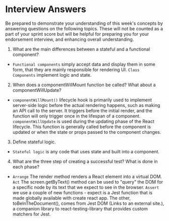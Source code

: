 # Interview Answers
Be prepared to demonstrate your understanding of this week's concepts by answering questions on the following topics. These will not be counted as a part of your sprint score but will be helpful for preparing you for your endorsement interview, and enhancing overall understanding.

1. What are the main differences between a stateful and a functional component?

* `Functional components` simply accept data and display them in some form, that they are mainly responsible for rendering UI. `Class Components` implement logic and state.

2. When does a componentWillMount function be called? What about a componentWillUpdate?

* `componentWillMount()`  lifecycle hook is primarily used to implement server-side logic before the actual rendering happens, such as making an API call to the server. It triggers before the initial render, and the function will only trigger once in the lifespan of a component.
`componentWillUpdate` is used during the updating phase of the React lifecycle. This function is generally called before the component is updated or when the state or props passed to the component changes.

3. Define stateful logic.

* `Stateful logic` is any code that uses state and built into a component.

4. What are the three step of creating a successful test? What is done in each phase?

* `Arrange` The render method renders a React element into a virtual DOM.
  `Act` The screen.getByText() method can be used to "query" the DOM for a specific node by its text that we expect to see in the browser.
  `Assert` we use a couple of new functions - expect is a Jest function that is made globally available with create react app. The other, toBeInTheDocument(), comes from Jest DOM (Links to an external site.), a companion library to react-testing-library that provides custom matchers for Jest. 
